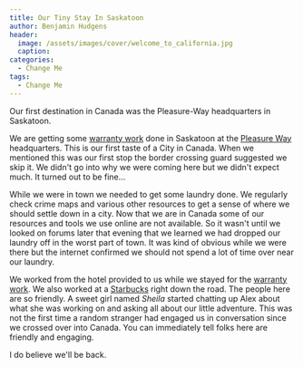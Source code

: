 ```yaml
---
title: Our Tiny Stay In Saskatoon
author: Benjamin Hudgens
header:
  image: /assets/images/cover/welcome_to_california.jpg
  caption:
categories:
  - Change Me
tags:
  - Change Me
---
```


Our first destination in Canada was the Pleasure-Way headquarters in Saskatoon.

We are getting some [warranty work](asdf.com) done in Saskatoon at the [Pleasure Way](http://pleasureway.com/plateau-xlmb/) headquarters.  This is our first taste of a City in Canada.  When we mentioned this was our first stop the border crossing guard suggested we skip it.  We didn't go into why we were coming here but we didn't expect much.  It turned out to be fine...

While we were in town we needed to get some laundry done.  We regularly check crime maps and various other resources to get a sense of where we should settle down in a city.  Now that we are in Canada some of our resources and tools we use online are not available.  So it wasn't until we looked on forums later that evening that we learned we had dropped our laundry off in the worst part of town.  It was kind of obvious while we were there but the internet confirmed we should not spend a lot of time over near our laundry.

We worked from the hotel provided to us while we stayed for the [warranty work](asdf.com).  We also worked at a [Starbucks](https://www.google.com/maps/place/Starbucks/@52.0860338,-106.6255942,16.1z/data=!4m13!1m7!3m6!1s0x5304f6bf47ed992b:0x5049e3295772690!2sSaskatoon,+SK,+Canada!3b1!8m2!3d52.1332144!4d-106.6700458!3m4!1s0x0:0x61a665f149bfec4a!8m2!3d52.0862672!4d-106.6226256) right down the road.  The people here are so friendly.  A sweet girl named _Sheila_ started chatting up Alex about what she was working on and asking all about our little adventure.  This was not the first time a random stranger had engaged us in conversation since we crossed over into Canada.  You can immediately tell folks here are friendly and engaging.    

I do believe we'll be back.
